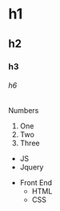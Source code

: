 # h1
## h2
### h3
###### h6
<!-- list -->
Numbers 
1. One
2. Two
3. Three

* JS
* Jquery
- Front End
  - HTML
  - CSS
